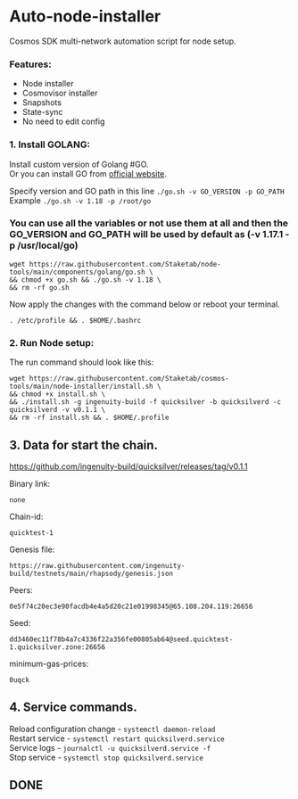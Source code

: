 # Auto-node-installer
Cosmos SDK multi-network automation script for node setup.  
### Features:  
- Node installer
- Cosmovisor installer
- Snapshots
- State-sync
- No need to edit config

### 1. Install GOLANG:
Install custom version of Golang #GO.  
Or you can install GO from [official website](https://golang.org/doc/install).  

Specify version and GO path in this line `./go.sh -v GO_VERSION -p GO_PATH`  
Example `./go.sh -v 1.18 -p /root/go`  

### You can use all the variables or not use them at all and then the GO_VERSION and GO_PATH will be used by default as (-v 1.17.1 -p /usr/local/go)  

```
wget https://raw.githubusercontent.com/Staketab/node-tools/main/components/golang/go.sh \
&& chmod +x go.sh && ./go.sh -v 1.18 \
&& rm -rf go.sh
```
Now apply the changes with the command below or reboot your terminal.  
```
. /etc/profile && . $HOME/.bashrc
```

### 2. Run Node setup:
The run command should look like this:
```
wget https://raw.githubusercontent.com/Staketab/cosmos-tools/main/node-installer/install.sh \
&& chmod +x install.sh \
&& ./install.sh -g ingenuity-build -f quicksilver -b quicksilverd -c quicksilverd -v v0.1.1 \
&& rm -rf install.sh && . $HOME/.profile
```

## 3. Data for start the chain. 
https://github.com/ingenuity-build/quicksilver/releases/tag/v0.1.1  

Binary link:
```
none
```
Chain-id:
```
quicktest-1
```  
Genesis file:
```
https://raw.githubusercontent.com/ingenuity-build/testnets/main/rhapsody/genesis.json
```
Peers:
```
0e5f74c20ec3e90facdb4e4a5d20c21e01998345@65.108.204.119:26656
```
Seed:
```
dd3460ec11f78b4a7c4336f22a356fe00805ab64@seed.quicktest-1.quicksilver.zone:26656
```
minimum-gas-prices:
```
0uqck
```

## 4. Service commands.
Reload configuration change - `systemctl daemon-reload`  
Restart service - `systemctl restart quicksilverd.service`  
Service logs - `journalctl -u quicksilverd.service -f`  
Stop service - `systemctl stop quicksilverd.service`  

## DONE
